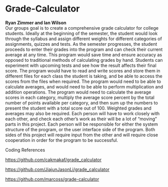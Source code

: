 # Grade-Calculator
<b>Ryan Zimmer and Ian Wilson</b><br>
Our groups goal is to create a comprehensive grade calculator for college students. Ideally at the beginning of the semester, the student would look through the syllabus and assign different weights for different categories of assignments, quizzes and tests. As the semester progresses, the student proceeds to enter their grades into the program and can check their current average at any time. This program would save time and ensure accuracy as opposed to traditional methods of calculating grades by hand. Students can experiment with upcoming tests and see how the result affects their final score.
The program would have to read and write scores and store them in different files for each class the student is taking, and be able to access the scores from the files when required. The program would need to be able to calculate averages, and would need to be able to perform multiplication and addition operations. The program would need to calculate the average scores in each category, multiply the average score percent by the total number of points available per category, and then sum up the numbers to present the student with a total score out of 100. Weighted grades and averages may also be required. 
Each person will have to work closely with each other, and check each other’s work as their will be a lot of “moving” parts in this project. Each person will be responsible for either the system structure of the program, or the user interface side of the program. Both sides of this project will require input from the other and will require close cooperation in order for the program to be successful.

Coding References

https://github.com/cakmakaf/grade_calculator

https://github.com/JiajunJasonLi/grade_calculator

https://github.com/marcoss/grade-calculator
